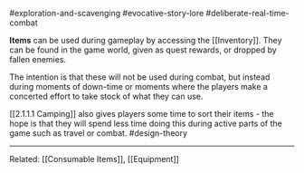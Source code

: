#exploration-and-scavenging #evocative-story-lore #deliberate-real-time-combat

**Items** can be used during gameplay by accessing the [[Inventory]]. They can be found in the game world, given as quest rewards, or dropped by fallen enemies.

The intention is that these will not be used during combat, but instead during moments of down-time or moments where the players make a concerted effort to take stock of what they can use.

[[2.1.1.1 Camping]] also gives players some time to sort their items - the hope is that they will spend less time doing this during active parts of the game such as travel or combat. #design-theory

---
Related: [[Consumable Items]], [[Equipment]]